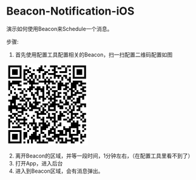 # Beacon-Notification-iOS
演示如何使用Beacon来Schedule一个消息。

步骤:
1. 首先使用配置工具配置相关的Beacon，扫一扫配置二维码配置如图


 ![image](https://raw.githubusercontent.com/Sensoro/Beacon-Notification-iOS/master/Resources/Notification.JPG)


2. 离开Beacon的区域，并等一段时间，1分钟左右，（在配置工具里看不到了）
3. 打开App，进入后台
4. 进入到Beacon区域，会有消息弹出。





